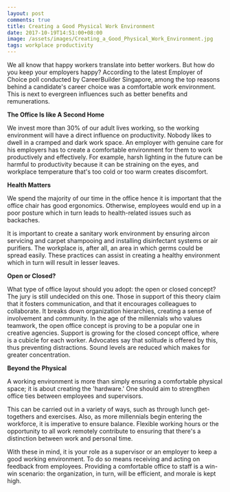 ```yaml
---
layout: post
comments: true
title: Creating a Good Physical Work Environment
date: 2017-10-19T14:51:00+08:00
image: /assets/images/Creating_a_Good_Physical_Work_Environment.jpg
tags: workplace productivity
---
```

We all know that happy workers translate into better workers. But how do you keep your employers happy? According to the latest Employer of Choice poll conducted by CareerBuilder Singapore, among the top reasons behind a candidate's career choice was a comfortable work environment. This is next to evergreen influences such as better benefits and remunerations. 

**The Office Is like A Second Home**

We invest more than 30% of our adult lives working, so the working environment will have a direct influence on productivity. Nobody likes to dwell in a cramped and dark work space. An employer with genuine care for his employers has to create a comfortable environment for them to work productively and effectively. For example, harsh lighting in the future can be harmful to productivity because it can be straining on the eyes, and workplace temperature that's too cold or too warm creates discomfort.

**Health Matters**

We spend the majority of our time in the office hence it is important that the office chair has good ergonomics. Otherwise, employees would end up in a poor posture which in turn leads to health-related issues such as backaches.

It is important to create a sanitary work environment by ensuring aircon servicing and carpet shampooing and installing disinfectant systems or air purifiers. The workplace is, after all, an area in which germs could be spread easily. These practices can assist in creating a healthy environment which in turn will result in lesser leaves.

**Open or Closed?**

What type of office layout should you adopt: the open or closed concept? The jury is still undecided on this one. Those in support of this theory claim that it fosters communication, and that it encourages colleagues to collaborate. It breaks down organization hierarchies, creating a sense of involvement and community. In the age of the millennials who values teamwork, the open office concept is proving to be a popular one in creative agencies. Support is growing for the closed concept office, where is a cubicle for each worker. Advocates say that solitude is offered by this, thus preventing distractions. Sound levels are reduced which makes for greater concentration.

**Beyond the Physical**

A working environment is more than simply ensuring a comfortable physical space; it is about creating the 'hardware.' One should aim to strengthen office ties between employees and supervisors.

This can be carried out in a variety of ways, such as through lunch get-togethers and exercises. Also, as more millennials begin entering the workforce, it is imperative to ensure balance. Flexible working hours or the opportunity to all work remotely contribute to ensuring that there's a distinction between work and personal time.

With these in mind, it is your role as a supervisor or an employer to keep a good working environment. To do so means receiving and acting on feedback from employees. Providing a comfortable office to staff is a win-win scenario: the organization, in turn, will be efficient, and morale is kept high. 
